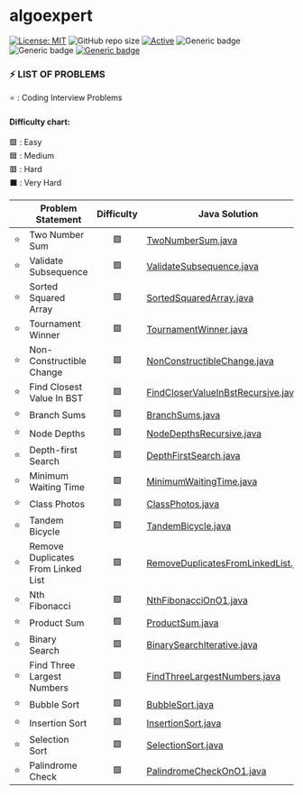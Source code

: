 # algoexpert

 [![License: MIT](https://img.shields.io/badge/License-MIT-yellow.svg)](https://opensource.org/licenses/MIT "MIT License")
 ![GitHub repo size](https://img.shields.io/github/repo-size/jerrycychen/algoexpert)
 [![Active](http://img.shields.io/badge/Status-Active-green.svg)](https://github.com/jerrycychen/algoexpert)
 ![Generic badge](https://img.shields.io/badge/lang-java-orange.svg)
 ![Generic badge](https://img.shields.io/badge/lang-kotlin-yellow.svg)
 [![Generic badge](https://img.shields.io/badge/last%20updated-20--02--2022-pink)](https://github.com/jerrycychen/algoexpert)

### ⚡ LIST OF PROBLEMS 
	
⭐ : Coding Interview Problems 
<br/>
#### Difficulty chart:
🟩 : Easy
<br/>
🟦 : Medium
<br/>
🟥 : Hard
<br/>
⬛ : Very Hard
<br/>

|  | Problem Statement | Difficulty | Java Solution | Kotlin Solution
| :------: | ----------------- | :--------: | ----------------- | ----------------- |
| :star: | Two Number Sum | 🟩 | [TwoNumberSum.java](https://github.com/jerrycychen/algoexpert/blob/main/001.%20Two%20Number%20Sum/TwoNumberSum.java) | [TwoNumberSum.kt](https://github.com/jerrycychen/algoexpert/blob/main/001%20Two%20Number%20Sum/TwoNumberSum.kt)
| :star: | Validate Subsequence | 🟩 | [ValidateSubsequence.java](https://github.com/jerrycychen/algoexpert/blob/main/002.%20Validate%20Subsequence/ValidateSubsequence.java) | [ValidateSubsequence.kt](https://github.com/jerrycychen/algoexpert/blob/main/002.%20Validate%20Subsequence/ValidateSubsequence.kt)
| :star: | Sorted Squared Array | 🟩 | [SortedSquaredArray.java](https://github.com/jerrycychen/algoexpert/blob/main/003.%20Sorted%20Squared%20Array/SortedSquaredArray.java) | [SortedSquaredArray.kt](https://github.com/jerrycychen/algoexpert/blob/main/003.%20Sorted%20Squared%20Array/SortedSquaredArray.kt)
| :star: | Tournament Winner | 🟩 | [TournamentWinner.java](https://github.com/jerrycychen/algoexpert/blob/main/004.%20Tournament%20Winner/TournamentWinner.java) | [TournamentWinner.kt](https://github.com/jerrycychen/algoexpert/blob/main/004.%20Tournament%20Winner/TournamentWinner.kt)
| :star: | Non-Constructible Change | 🟩 | [NonConstructibleChange.java](https://github.com/jerrycychen/algoexpert/blob/main/005.%20Non-Constructible%20Change/NonConstructibleChange.java) | [NonConstructibleChange.kt](https://github.com/jerrycychen/algoexpert/blob/main/005.%20Non-Constructible%20Change/NonConstructibleChange.kt)
| :star: | Find Closest Value In BST | 🟩 | [FindCloserValueInBstRecursive.java](https://github.com/jerrycychen/algoexpert/blob/main/006.%20Find%20Closest%20Value%20In%20BST/FindCloserValueInBstRecursive.java) | [FindCloserValueInBstRecursive.kt](https://github.com/jerrycychen/algoexpert/blob/main/006.%20Find%20Closest%20Value%20In%20BST/FindCloserValueInBstRecursive.kt)
| :star: | Branch Sums | 🟩 | [BranchSums.java](https://github.com/jerrycychen/algoexpert/blob/main/007.%20Branch%20Sums/BranchSums.java) | [BranchSums.kt](https://github.com/jerrycychen/algoexpert/blob/main/007.%20Branch%20Sums/BranchSums.kt)
| :star: | Node Depths | 🟩 | [NodeDepthsRecursive.java](https://github.com/jerrycychen/algoexpert/blob/main/008.%20Node%20Depths/NodeDepthsRecursive.java) | [NodeDepthsRecursive.kt](https://github.com/jerrycychen/algoexpert/blob/main/008.%20Node%20Depths/NodeDepthsRecursive.kt)
| :star: | Depth-first Search | 🟩 | [DepthFirstSearch.java](https://github.com/jerrycychen/algoexpert/blob/main/009.%20Depth-first%20Search/DepthFirstSearch.java) | [DepthFirstSearch.kt](https://github.com/jerrycychen/algoexpert/blob/main/009.%20Depth-first%20Search/DepthFirstSearch.kt)
| :star: | Minimum Waiting Time | 🟩 | [MinimumWaitingTime.java](https://github.com/jerrycychen/algoexpert/blob/main/010.%20Minimum%20Waiting%20Time/MinimumWaitingTime.java) | [MinimumWaitingTime.kt](https://github.com/jerrycychen/algoexpert/blob/main/010.%20Minimum%20Waiting%20Time/MinimumWaitingTime.kt)
| :star: | Class Photos | 🟩 | [ClassPhotos.java](https://github.com/jerrycychen/algoexpert/blob/main/011.%20Class%20Photos/ClassPhotos.java) | [ClassPhotos.kt](https://github.com/jerrycychen/algoexpert/blob/main/011.%20Class%20Photos/ClassPhotos.kt)
| :star: | Tandem Bicycle | 🟩 | [TandemBicycle.java](https://github.com/jerrycychen/algoexpert/blob/main/012.%20Tandem%20Bicycle/TandemBicycle.java) | [TandemBicycle.kt](https://github.com/jerrycychen/algoexpert/blob/main/012.%20Tandem%20Bicycle/TandemBicycle.kt)
| :star: | Remove Duplicates From Linked List | 🟩 | [RemoveDuplicatesFromLinkedList.java](https://github.com/jerrycychen/algoexpert/blob/main/013.%20Remove%20Duplicates%20From%20Linked%20List/RemoveDuplicatesFromLinkedList.java) | [RemoveDuplicatesFromLinkedList.kt](https://github.com/jerrycychen/algoexpert/blob/main/013.%20Remove%20Duplicates%20From%20Linked%20List/RemoveDuplicatesFromLinkedList.kt)
| :star: | Nth Fibonacci | 🟩 | [NthFibonacciOnO1.java](https://github.com/jerrycychen/algoexpert/blob/main/014.%20Nth%20Fibonacci/NthFibonacciOnO1.java) | [NthFibonacciOnO1.kt](https://github.com/jerrycychen/algoexpert/blob/main/014.%20Nth%20Fibonacci/NthFibonacciOnO1.kt)
| :star: | Product Sum | 🟩 | [ProductSum.java](https://github.com/jerrycychen/algoexpert/blob/main/015.%20Product%20Sum/ProductSum.java) | [ProductSum.kt](https://github.com/jerrycychen/algoexpert/blob/main/015.%20Product%20Sum/ProductSum.kt)
| :star: | Binary Search | 🟩 | [BinarySearchIterative.java](https://github.com/jerrycychen/algoexpert/blob/main/016.%20Binary%20Search/BinarySearchIterative.java) | [BinarySearchIterative.kt](https://github.com/jerrycychen/algoexpert/blob/main/016.%20Binary%20Search/BinarySearchIterative.kt)
| :star: | Find Three Largest Numbers | 🟩 | [FindThreeLargestNumbers.java](https://github.com/jerrycychen/algoexpert/blob/main/017.%20Find%20Three%20Largest%20Numbers/FindThreeLargestNumbers.java) | [FindThreeLargestNumbers.kt](https://github.com/jerrycychen/algoexpert/blob/main/017.%20Find%20Three%20Largest%20Numbers/FindThreeLargestNumbers.kt)
| :star: | Bubble Sort | 🟩 | [BubbleSort.java](https://github.com/jerrycychen/algoexpert/blob/main/018.%20Bubble%20Sort/BubbleSort.java) | [BubbleSort.kt](https://github.com/jerrycychen/algoexpert/blob/main/018.%20Bubble%20Sort/BubbleSort.kt)
| :star: | Insertion Sort | 🟩 | [InsertionSort.java](https://github.com/jerrycychen/algoexpert/blob/main/019.%20Insertion%20Sort/InsertionSort.java) | [InsertionSort.kt](https://github.com/jerrycychen/algoexpert/blob/main/019.%20Insertion%20Sort/InsertionSort.kt)
| :star: | Selection Sort | 🟩 | [SelectionSort.java](https://github.com/jerrycychen/algoexpert/blob/main/020.%20Selection%20Sort/SelectionSort.java) | [SelectionSort.kt](https://github.com/jerrycychen/algoexpert/blob/main/020.%20Selection%20Sort/SelectionSort.kt)
| :star: | Palindrome Check | 🟩 | [PalindromeCheckOnO1.java](https://github.com/jerrycychen/algoexpert/blob/main/021.%20Palindrome%20Check/PalindromeCheckOnO1.java) | [PalindromeCheckOnO1.kt](https://github.com/jerrycychen/algoexpert/blob/main/021.%20Palindrome%20Check/PalindromeCheckOnO1.kt)